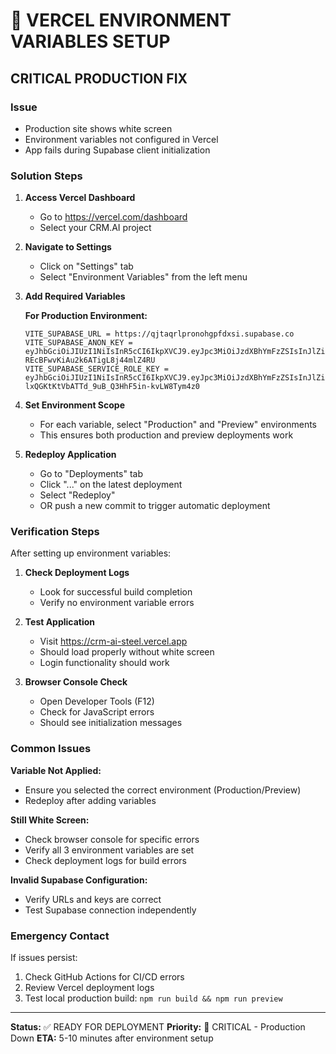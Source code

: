 # 🔧 VERCEL ENVIRONMENT VARIABLES SETUP

## CRITICAL PRODUCTION FIX

### Issue
- Production site shows white screen
- Environment variables not configured in Vercel
- App fails during Supabase client initialization

### Solution Steps

1. **Access Vercel Dashboard**
   - Go to https://vercel.com/dashboard
   - Select your CRM.AI project

2. **Navigate to Settings**
   - Click on "Settings" tab
   - Select "Environment Variables" from the left menu

3. **Add Required Variables**
   
   **For Production Environment:**
   ```
   VITE_SUPABASE_URL = https://qjtaqrlpronohgpfdxsi.supabase.co
   VITE_SUPABASE_ANON_KEY = eyJhbGciOiJIUzI1NiIsInR5cCI6IkpXVCJ9.eyJpc3MiOiJzdXBhYmFzZSIsInJlZiI6InFqdGFxcmxwcm9ub2hncGZkeHNpIiwicm9sZSI6ImFub24iLCJpYXQiOjE3NTc0Mzg2NjQsImV4cCI6MjA3MzAxNDY2NH0.bOVp6mXAUY2lL-REcBFwvKiAu2k6ATigL8j44mlZ4RU
   VITE_SUPABASE_SERVICE_ROLE_KEY = eyJhbGciOiJIUzI1NiIsInR5cCI6IkpXVCJ9.eyJpc3MiOiJzdXBhYmFzZSIsInJlZiI6InFqdGFxcmxwcm9ub2hncGZkeHNpIiwicm9sZSI6InNlcnZpY2Vfcm9sZSIsImlhdCI6MTc1NzQzODY2NCwiZXhwIjoyMDczMDE0NjY0fQ.Z5i-lxQGKtKtVbATTd_9uB_Q3HhF5in-kvLW8Tym4z0
   ```

4. **Set Environment Scope**
   - For each variable, select "Production" and "Preview" environments
   - This ensures both production and preview deployments work

5. **Redeploy Application**
   - Go to "Deployments" tab
   - Click "..." on the latest deployment
   - Select "Redeploy"
   - OR push a new commit to trigger automatic deployment

### Verification Steps

After setting up environment variables:

1. **Check Deployment Logs**
   - Look for successful build completion
   - Verify no environment variable errors

2. **Test Application**
   - Visit https://crm-ai-steel.vercel.app
   - Should load properly without white screen
   - Login functionality should work

3. **Browser Console Check**
   - Open Developer Tools (F12)
   - Check for JavaScript errors
   - Should see initialization messages

### Common Issues

**Variable Not Applied:**
- Ensure you selected the correct environment (Production/Preview)
- Redeploy after adding variables

**Still White Screen:**
- Check browser console for specific errors
- Verify all 3 environment variables are set
- Check deployment logs for build errors

**Invalid Supabase Configuration:**
- Verify URLs and keys are correct
- Test Supabase connection independently

### Emergency Contact

If issues persist:
1. Check GitHub Actions for CI/CD errors
2. Review Vercel deployment logs
3. Test local production build: `npm run build && npm run preview`

---

**Status:** ✅ READY FOR DEPLOYMENT
**Priority:** 🔴 CRITICAL - Production Down
**ETA:** 5-10 minutes after environment setup
